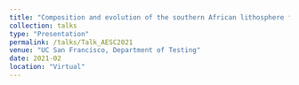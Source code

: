 ```yaml
---
title: "Composition and evolution of the southern African lithosphere from combined xenocryst and magnetotelluric data"
collection: talks
type: "Presentation"
permalink: /talks/Talk_AESC2021
venue: "UC San Francisco, Department of Testing"
date: 2021-02
location: "Virtual"
---
```

